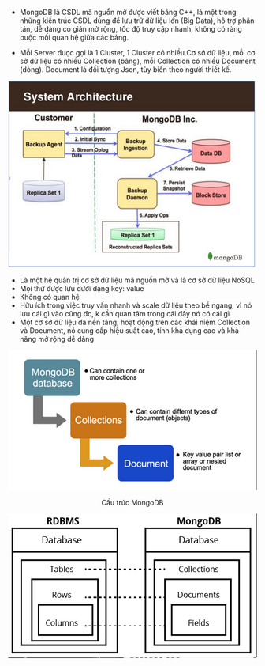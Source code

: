 * MongoDB là CSDL mã nguồn mở được viết bằng C++, là một trong những kiến trúc CSDL dùng để lưu trữ dữ liệu lớn (Big Data), hỗ trợ phân tán, dễ dàng co giãn mở rộng, tốc độ truy cập nhanh, không có ràng buộc mối quan hệ giữa các bảng.
	
* Mỗi Server được gọi là 1 Cluster, 1 Cluster có nhiều Cơ sở dữ liệu, mỗi cơ sở dữ liệu có nhiều Collection (bảng), mỗi Collection có nhiều Document (dòng). Document là đối tượng Json, tùy biến theo người thiết kế.

![image](https://github.com/datnguyenE18/MongoDB/blob/main/Picture/1.png)
	
* Là một hệ quản trị cơ sở dữ liệu mã nguồn mở và là cơ sở dữ liệu NoSQL
* Mọi thứ được lưu dưới dạng key: value
* Không có quan hệ
* Hữu ích trong việc truy vấn nhanh và scale dữ liệu theo bề ngang, vì nó lưu cái gì vào cũng đc, k cần quan tâm trong cái đấy nó có cái gì
* Một cơ sở dữ liệu đa nền tảng, hoạt động trên các khái niệm Collection và Document, nó cung cấp hiệu suất cao, tính khả dụng cao và khả năng mở rộng dễ dàng

![image](https://github.com/datnguyenE18/MongoDB/blob/main/Picture/2.%20C%E1%BA%A5u%20tr%C3%BAc%20MongoDB.png)

<p align="center">
Cấu trúc MongoDB
</p>


![image](https://github.com/datnguyenE18/MongoDB/blob/main/Picture/3.png)


